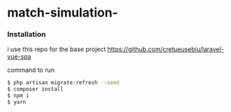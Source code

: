 # match-simulation-

### Installation

i use this repo for the base project 
https://github.com/cretueusebiu/laravel-vue-spa

command to run
```sh
$ php artisan migrate:refresh --seed
$ composer install
$ npm i
$ yarn 
```
